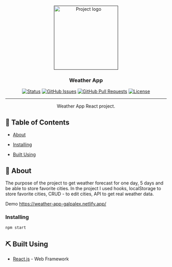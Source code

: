 <p align="center">
  <a href="" rel="noopener">
 <img width=200px height=200px src="https://i.imgur.com/6wj0hh6.jpg" alt="Project logo"></a>
</p>

<h3 align="center">Weather App</h3>

<div align="center">

[![Status](https://img.shields.io/badge/status-active-success.svg)]()
[![GitHub Issues](https://img.shields.io/github/issues/kylelobo/The-Documentation-Compendium.svg)](https://github.com/kylelobo/The-Documentation-Compendium/issues)
[![GitHub Pull Requests](https://img.shields.io/github/issues-pr/kylelobo/The-Documentation-Compendium.svg)](https://github.com/kylelobo/The-Documentation-Compendium/pulls)
[![License](https://img.shields.io/badge/license-MIT-blue.svg)](/LICENSE)

</div>

---

<p align="center"> Weather App React project.
    <br> 
</p>

## 📝 Table of Contents

- [About](#about)
- [Installing](#installing)

- [Built Using](#built_using)

## 🧐 About <a name = "about"></a>

The purpose of the project to get weather forecast for one day, 5 days and be able to store favorite cities.
In the project I used hooks, localStorage to store favorite cities, CRUD - to edit cities, API to get real weather data.

Demo https://weather-app-galpalex.netlify.app/

### Installing

```
npm start
```

## ⛏️ Built Using <a name = "built_using"></a>

- [React.js](https://reactjs.org/) - Web Framework
